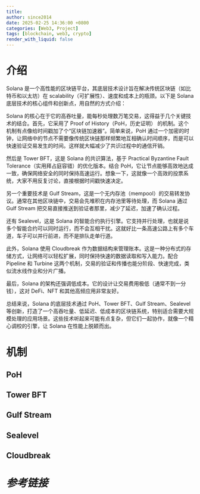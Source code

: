 ```yaml
---
title: 
author: since2014
date: 2025-02-25 14:36:00 +0800
categories: [Web3, Project]
tags: [blockchain, web3, crypto]
render_with_liquid: false
---
```


# 介绍

Solana 是一个高性能的区块链平台，其底层技术设计旨在解决传统区块链（如比特币和以太坊）在 scalability（可扩展性）、速度和成本上的瓶颈。以下是 Solana 底层技术的核心组件和创新点，用自然的方式介绍：

Solana 的核心在于它的高吞吐量，能每秒处理数万笔交易，这得益于几个关键技术的结合。首先，它采用了 Proof of History（PoH，历史证明） 的机制。这个机制有点像给时间戳加了个“区块链加速器”。简单来说，PoH 通过一个加密的时钟，让网络中的节点不需要像传统区块链那样频繁地互相确认时间顺序，而是可以快速验证交易发生的时间。这样就大幅减少了共识过程中的通信开销。

然后是 Tower BFT，这是 Solana 的共识算法，基于 Practical Byzantine Fault Tolerance（实用拜占庭容错）的优化版本。结合 PoH，它让节点能够高效地达成一致，确保网络安全的同时保持高速运行。想象一下，这就像一个高效的投票系统，大家不用反复讨论，直接根据时间戳快速决定。

另一个重要技术是 Gulf Stream，这是一个无内存池（mempool）的交易转发协议。通常在其他区块链中，交易会先堆积在内存池里等待处理，而 Solana 通过 Gulf Stream 把交易直接推送到验证者那里，减少了延迟，加速了确认过程。

还有 Sealevel，这是 Solana 的智能合约执行引擎。它支持并行处理，也就是说多个智能合约可以同时运行，而不会互相干扰。这就好比一条高速公路上有多个车道，车子可以并行前进，而不是排队走单行道。

此外，Solana 使用 Cloudbreak 作为数据结构来管理账本。这是一种分布式的存储方式，让网络可以轻松扩展，同时保持快速的数据读取和写入能力。配合 Pipeline 和 Turbine 这两个机制，交易的验证和传播也能分阶段、快速完成，类似流水线作业和分片广播。

最后，Solana 的架构还强调低成本。它的设计让交易费用极低（通常不到一分钱），这对 DeFi、NFT 和其他高频应用非常友好。

总结来说，Solana 的底层技术通过 PoH、Tower BFT、Gulf Stream、Sealevel 等创新，打造了一个高吞吐量、低延迟、低成本的区块链系统，特别适合需要大规模处理的应用场景。这些技术听起来可能有点复杂，但它们一起协作，就像一个精心调校的引擎，让 Solana 在性能上脱颖而出。

# 机制

## PoH

## Tower BFT

## Gulf Stream

## Sealevel

## Cloudbreak



# *参考链接*


